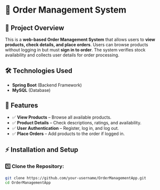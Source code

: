 # 🛒 Order Management System

## 📌 Project Overview
This is a **web-based Order Management System** that allows users to **view products, check details, and place orders**. Users can browse products without logging in but must **sign in to order**. The system verifies stock availability and collects user details for order processing.

## 🛠️ Technologies Used
- **Spring Boot** (Backend Framework)
- **MySQL** (Database)

## 🚀 Features
- ✅ **View Products** – Browse all available products.
- ✅ **Product Details** – Check descriptions, ratings, and availability.
- ✅ **User Authentication** – Register, log in, and log out.
- ✅ **Place Orders** – Add products to the order if logged in.

## ⚡ Installation and Setup

### 1️⃣ Clone the Repository:
```bash
git clone https://github.com/your-username/OrderManagementApp.git
cd OrderManagementApp
